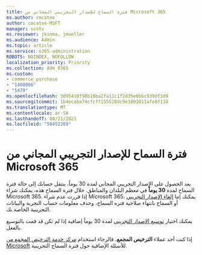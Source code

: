```yaml
---
title: فترة السماح للإصدار التجريبي المجاني من Microsoft 365
ms.author: cmcatee
author: cmcatee-MSFT
manager: scotv
ms.reviewer: jkinma, jmueller
ms.audience: Admin
ms.topic: article
ms.service: o365-administration
ROBOTS: NOINDEX, NOFOLLOW
localization_priority: Priority
ms.collection: Adm_O365
ms.custom:
- commerce_purchase
- "1400006"
- "5479"
ms.openlocfilehash: 3d95410f98b10ba2fa11c1f2d35e6bbc939df3d9
ms.sourcegitcommit: 1b4ecaba74cfcff155528dc9e1002011afe0f110
ms.translationtype: MT
ms.contentlocale: ar-SA
ms.lasthandoff: 08/21/2021
ms.locfileid: "58452269"
---
```

# <a name="grace-period-for-microsoft-365-free-trial"></a>فترة السماح للإصدار التجريبي المجاني من Microsoft 365

بعد الحصول على الإصدار التجريبي المجاني لمدة 30 يوماً، ينتقل حسابك إلى حالة فترة السماح لمدة **30 يوماً** في معظم البلدان والمناطق. خلال فترة السماح هذه، يمكنك شراء Microsoft 365. إذا قررت عدم شراء Microsoft 365، يمكنك إما [إلغاء الإصدار التجريبي](https://docs.microsoft.com/microsoft-365/commerce/subscriptions/cancel-your-subscription?view=o365-worldwide) أو السماح بانتهاء صلاحية فتره السماح، وحذف معلومات حساب التجربة والبيانات التجريبية الخاصة بك.

يمكنك اختيار [توسيع الإصدار التجريبي](https://docs.microsoft.com/microsoft-365/commerce/extend-your-trial) لمدة 30 يوماً إضافية إذا لم تكن قد قمت بالتوسيع بالفعل.

إذا كنت أحد عملاء **الترخيص المجمع**، فالرجاء استخدام [مركز خدمة الترخيص المجمع من Microsoft](https://support.microsoft.com/help/4471406/how-to-contact-the-microsoft-volume-licensing-service-center) للأسئلة الإضافية حول فترة السماح التجريبية.
